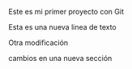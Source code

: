 Este es mi primer proyecto con Git

Esta es una nueva linea de texto

Otra modificación

cambios en una nueva sección